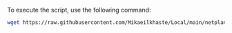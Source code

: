 To execute the script, use the following command:

```bash
wget https://raw.githubusercontent.com/Mikaeilkhaste/Local/main/netplan_local.sh && chmod +x netplan_local.sh && ./netplan_local.sh
